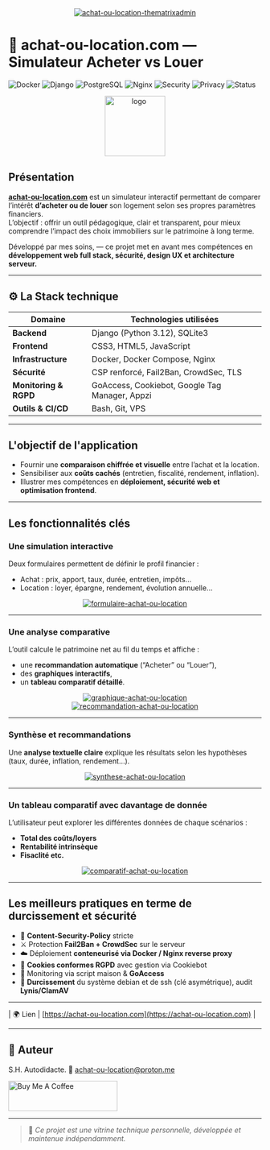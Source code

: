 <div align="center">
<a href="https://ibb.co/d0DcRk79"><img src="https://i.ibb.co/WWf3LBs9/achat-ou-location-thematrixadmin.png" alt="achat-ou-location-thematrixadmin" border="0"></a>
</div>

# 🏡 achat-ou-location.com — Simulateur Acheter vs Louer

![Docker](https://img.shields.io/badge/Docker-Ready-blue?logo=docker)
![Django](https://img.shields.io/badge/Django-5.1-green?logo=django)
![PostgreSQL](https://img.shields.io/badge/PostgreSQL-17-blue?logo=postgresql)
![Nginx](https://img.shields.io/badge/Nginx-Secured-green?logo=nginx)
![Security](https://img.shields.io/badge/Security-CSP%20Hardened-orange)
![Privacy](https://img.shields.io/badge/RGPD-Compliant-lightgrey)
![Status](https://img.shields.io/badge/Production-Online-success)

<div align="center">
<img src="https://i.ibb.co/CsXGFvqz/logo.png" alt="logo" width="120"/>
</div>

## Présentation

[**achat-ou-location.com**](https://achat-ou-location.com) est un simulateur interactif permettant de comparer l’intérêt **d’acheter ou de louer** son logement selon ses propres paramètres financiers.  
L’objectif : offrir un outil pédagogique, clair et transparent, pour mieux comprendre l’impact des choix immobiliers sur le patrimoine à long terme.

Développé par mes soins, — ce projet met en avant mes compétences en **développement web full stack, sécurité, design UX et architecture serveur.**

---

## ⚙️ La Stack technique

| Domaine | Technologies utilisées |
|----------|------------------------|
| **Backend** | Django (Python 3.12), SQLite3 |
| **Frontend** | CSS3, HTML5, JavaScript |
| **Infrastructure** | Docker, Docker Compose, Nginx |
| **Sécurité** | CSP renforcé, Fail2Ban, CrowdSec, TLS |
| **Monitoring & RGPD** | GoAccess, Cookiebot, Google Tag Manager, Appzi |
| **Outils & CI/CD** | Bash, Git, VPS |

---

## L'objectif de l'application

- Fournir une **comparaison chiffrée et visuelle** entre l’achat et la location.  
- Sensibiliser aux **coûts cachés** (entretien, fiscalité, rendement, inflation).  
- Illustrer mes compétences en **déploiement, sécurité web et optimisation frontend**.  

---

## Les fonctionnalités clés

### Une simulation interactive
Deux formulaires permettent de définir le profil financier :
- Achat : prix, apport, taux, durée, entretien, impôts…
- Location : loyer, épargne, rendement, évolution annuelle…

<div align="center">
<a href="https://ibb.co/vCsXtRFJ"><img src="https://i.ibb.co/hxXYqw6K/formulaire-achat-ou-location.png" alt="formulaire-achat-ou-location" border="0"></a>
</div>

---

### Une analyse comparative

L’outil calcule le patrimoine net au fil du temps et affiche :
- une **recommandation automatique** (“Acheter” ou “Louer”),
- des **graphiques interactifs**,
- un **tableau comparatif détaillé**.

<div align="center">
<a href="https://ibb.co/1Jp1tQSd"><img src="https://i.ibb.co/3Y829dJM/graphique-achat-ou-location.png" alt="graphique-achat-ou-location" border="0"></a>
</div>

<div align="center">
<a href="https://ibb.co/WNV52rHw"><img src="https://i.ibb.co/Y40QL5NM/recommandation-achat-ou-location.png" alt="recommandation-achat-ou-location" border="0"></a>
</div>

---

### Synthèse et recommandations

Une **analyse textuelle claire** explique les résultats selon les hypothèses (taux, durée, inflation, rendement…).

<div align="center">
<a href="https://ibb.co/k2SDchhw"><img src="https://i.ibb.co/Kxrsy99f/synthese-achat-ou-location.png" alt="synthese-achat-ou-location" border="0"></a>
</div>

---

### Un tableau comparatif avec davantage de donnée

L’utilisateur peut explorer les différentes données de chaque scénarios :
- **Total des coûts/loyers**
- **Rentabilité intrinsèque**
- **Fisaclité etc.**

<div align="center">
<a href="https://ibb.co/BKZKmnRx"><img src="https://i.ibb.co/Cs7sqPFZ/comparatif-achat-ou-location.png" alt="comparatif-achat-ou-location" border="0"></a>
</div>

---

## Les meilleurs pratiques en terme de durcissement et sécurité

- 🔐 **Content-Security-Policy** stricte
- ⚔️ Protection **Fail2Ban + CrowdSec** sur le serveur  
- ☁️ Déploiement **conteneurisé via Docker / Nginx reverse proxy**  
- 🧾 **Cookies conformes RGPD** avec gestion via Cookiebot  
- 📡 Monitoring via script maison & **GoAccess**
- 🧮 **Durcissement** du système debian et de ssh (clé asymétrique), audit **Lynis/ClamAV**

---

| 🌍 Lien | [https://achat-ou-location.com](https://achat-ou-location.com) |

---

## 👤 Auteur
S.H.
Autodidacte.
📧 achat-ou-location@proton.me

<a href="https://www.buymeacoffee.com/achatoulocation.com" target="_blank"><img src="https://cdn.buymeacoffee.com/buttons/v2/default-yellow.png" alt="Buy Me A Coffee" style="height: 60px !important;width: 217px !important;" ></a>

---

> 🧾 *Ce projet est une vitrine technique personnelle, développée et maintenue indépendamment.*
